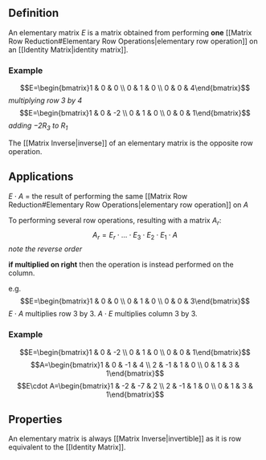 ## Definition
An elementary matrix $E$ is a matrix obtained from performing **one** [[Matrix Row Reduction#Elementary Row Operations|elementary row operation]] on an [[Identity Matrix|identity matrix]].

### Example
$$E=\begin{bmatrix}1 & 0 & 0 \\ 0 & 1 & 0 \\ 0 & 0 & 4\end{bmatrix}$$ *multiplying row 3 by 4*
$$E=\begin{bmatrix}1 & 0 & -2 \\ 0 & 1 & 0 \\ 0 & 0 & 1\end{bmatrix}$$*adding $-2R_3$ to $R_1$*

The [[Matrix Inverse|inverse]] of an elementary matrix is the opposite row operation.

## Applications
$E\cdot A$ = the result of performing the same [[Matrix Row Reduction#Elementary Row Operations|elementary row operation]] on $A$

To performing several row operations, resulting with a matrix $A_r$: $$A_r=E_r\cdot...\cdot E_3\cdot{E_2}\cdot{E_1}\cdot{A}$$ *note the reverse order*

**if multiplied on right**
then the operation is instead performed on the column. 

e.g. $$E=\begin{bmatrix}1 & 0 & 0 \\ 0 & 1 & 0 \\ 0 & 0 & 3\end{bmatrix}$$
$E\cdot A$ multiplies row 3 by 3.
$A\cdot E$ multiplies column 3 by 3. 

### Example
$$E=\begin{bmatrix}1 & 0 & -2 \\ 0 & 1 & 0 \\ 0 & 0 & 1\end{bmatrix}$$
$$A=\begin{bmatrix}1 & 0 & -1 & 4 \\ 2 & -1 & 1 & 0 \\ 0 & 1 & 3 & 1\end{bmatrix}$$
$$E\cdot A=\begin{bmatrix}1 & -2 & -7 & 2 \\ 2 & -1 & 1 & 0 \\ 0 & 1 & 3 & 1\end{bmatrix}$$

## Properties
An elementary matrix is always [[Matrix Inverse|invertible]] as it is row equivalent to the [[Identity Matrix]].

